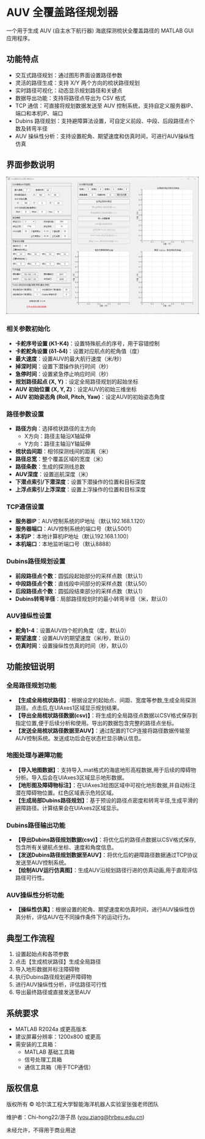 # AUV 全覆盖路径规划器

一个用于生成 AUV (自主水下航行器) 海底探测梳状全覆盖路径的 MATLAB GUI 应用程序。

## 功能特点

- 交互式路径规划：通过图形界面设置路径参数
- 灵活的路径生成：支持 X/Y 两个方向的梳状路径规划
- 实时路径可视化：动态显示规划路径和关键点
- 数据导出功能：支持将路径点导出为 CSV 格式
- TCP 通信：可直接将规划数据发送至 AUV 控制系统，支持自定义服务器IP、端口和本机IP、端口
- Dubins 路径规划：支持避障算法设置，可自定义前段、中段、后段路径点个数及转弯半径
- AUV 操纵性分析：支持设置舵角、期望速度和仿真时间，可进行AUV操纵性仿真

## 界面参数说明

![示意图](/picture/示意图.png)

### 相关参数初始化

- **卡舵序号设置 (K1-K4)**：设置特殊航点的序号，用于容错控制
- **卡舵舵角设置 (δ1-δ4)**：设置对应航点的舵角值（度）
- **最大速度**：设置AUV的最大航行速度（米/秒）
- **掉深时间**：设置下潜操作执行时间（秒）
- **急停时间**：设置紧急停止响应时间（秒）
- **规划路径起点 (X, Y)**：设定全局路径规划的起始坐标
- **AUV 初始位置 (X, Y, Z)**：设定AUV的初始三维坐标
- **AUV 初始姿态角 (Roll, Pitch, Yaw)**：设定AUV的初始姿态角度

### 路径参数设置

- **路径方向**：选择梳状路径的主方向
  - X方向：路径主轴沿X轴延伸
  - Y方向：路径主轴沿Y轴延伸
- **梳状齿间距**：相邻探测线间的距离（米）
- **路径总宽**：整个覆盖区域的宽度（米）
- **路径条数**：生成的探测线总数
- **AUV深度**：设置巡航深度（米）
- **下潜点索引/下潜深度**：设置下潜操作的位置和目标深度
- **上浮点索引/上浮深度**：设置上浮操作的位置和目标深度

### TCP通信设置

- **服务器IP**：AUV控制系统的IP地址（默认192.168.1.120）
- **服务器端口**：AUV控制系统的端口号（默认5001）
- **本机IP**：本地计算机IP地址（默认192.168.1.100）
- **本机端口**：本地监听端口号（默认8888）

### Dubins路径规划设置

- **前段路径点个数**：圆弧段起始部分的采样点数（默认1）
- **中段路径点个数**：直线段中间部分的采样点数（默认50）
- **后段路径点个数**：圆弧段结束部分的采样点数（默认1）
- **Dubins转弯半径**：局部路径规划时的最小转弯半径（米，默认0）

### AUV操纵性设置

- **舵角1-4**：设置AUV四个舵的角度（度，默认0）
- **期望速度**：设置AUV的期望速度（米/秒，默认0）
- **仿真时间**：设置操纵性仿真的时间（秒，默认0）

## 功能按钮说明

### 全局路径规划功能

- **【生成全局梳状路径】**：根据设定的起始点、间距、宽度等参数,生成全局探测路径。点击后,在UIAxes1区域显示规划结果。
- **【导出全局梳状路径数据(csv)】**：将生成的全局路径点数据以CSV格式保存到指定位置,便于后续分析和使用。导出的数据包含完整的路径点坐标。
- **【发送全局梳状路径数据至AUV】**：通过配置的TCP连接将路径数据传输至AUV控制系统。发送成功后会在状态栏显示确认信息。

### 地图处理与避障功能

- **【导入地图数据】**：支持导入.mat格式的海底地形高程数据,用于后续的障碍物分析。导入后会在UIAxes3区域显示地形数据。
- **【地形图及障碍物标注】**：在UIAxes3绘图区域中可视化地形数据,并自动标注潜在障碍物位置。红色区域表示危险区域。
- **【生成局部Dubins路径规划】**：基于预设的路径点密度和转弯半径,生成平滑的避障路径。计算结果会在UIAxes2区域显示。

### Dubins路径输出功能

- **【导出Dubins路径规划数据(csv)】**：将优化后的路径点数据以CSV格式保存,包含所有关键航点坐标、速度和角度信息。
- **【发送Dubins路径规划数据至AUV】**：将优化后的避障路径数据通过TCP协议发送至AUV控制系统。
- **【绘制AUV运行仿真图】**：生成AUV沿规划路径行进的仿真动画,用于直观评估路径可行性。

### AUV操纵性分析功能

- **【操纵性仿真】**：根据设置的舵角、期望速度和仿真时间，进行AUV操纵性仿真分析，评估AUV在不同操作条件下的运动行为。

## 典型工作流程

1. 设置起始点和各项参数
2. 点击【生成梳状路径】生成全局路径
3. 导入地形数据并标注障碍物
4. 执行Dubins路径规划避开障碍物
5. 进行AUV操纵性分析，评估路径可行性
6. 导出最终路径或直接发送至AUV

## 系统要求

- MATLAB R2024a 或更高版本
- 建议屏幕分辨率：1200x800 或更高
- 需安装的工具箱：
  - MATLAB 基础工具箱
  - 信号处理工具箱
  - 通信工具箱（用于TCP通信）

## 版权信息

版权所有 © 哈尔滨工程大学智能海洋机器人实验室张强老师团队

维护者：Chi-hong22/游子昂 (you.ziang@hrbeu.edu.cn)

未经允许，不得用于商业用途